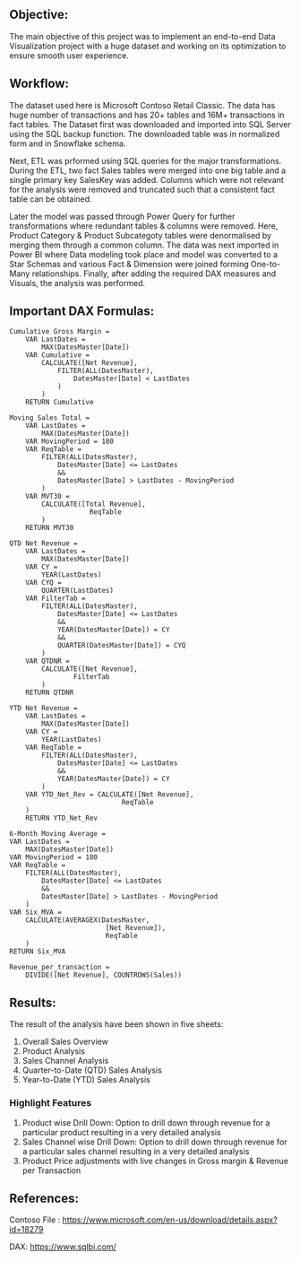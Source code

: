 ## Objective:

The main objective of this project was to implement an end-to-end Data Visualization project with a huge dataset and working on its optimization to ensure smooth user experience.

## Workflow:

The dataset used here is Microsoft Contoso Retail Classic. The data has huge number of transactions and has 20+ tables and 16M+ transactions in fact tables. The Dataset first was downloaded and imported into SQL Server using the SQL backup function. The downloaded table was in normalized form and in Snowflake schema.

Next, ETL was prformed using SQL queries for the major transformations. During the ETL, two fact Sales tables were merged into one big table and a single primary key SalesKey was added. Columns which were not relevant for the analysis were removed and truncated such that a consistent fact table can be obtained.

Later the model was passed through Power Query for further transformations where redundant tables & columns were removed. Here, Product Category & Product Subcategoty tables were denormalised by merging them through a common column. The data was next imported in Power BI where Data modeling took place and model was converted to a Star Schemas and various Fact & Dimension were joined forming One-to-Many relationships. Finally, after adding the required DAX measures and Visuals, the analysis was performed.

## Important DAX Formulas:

	Cumulative Gross Margin =
		VAR LastDates =
			MAX(DatesMaster[Date])
		VAR Cumulative = 
			CALCULATE([Net Revenue],
				FILTER(ALL(DatesMaster),
					DatesMaster[Date] < LastDates
				)
			)
		RETURN Cumulative
	
	Moving Sales Total = 
		VAR LastDates = 
			MAX(DatesMaster[Date])
		VAR MovingPeriod = 180
		VAR ReqTable = 
			FILTER(ALL(DatesMaster),
				DatesMaster[Date] <= LastDates
				&&
				DatesMaster[Date] > LastDates - MovingPeriod
			)
		VAR MVT30 = 
			CALCULATE([Total Revenue],
						ReqTable
			)
		RETURN MVT30
	
	QTD Net Revenue =
		VAR LastDates = 
			MAX(DatesMaster[Date])
		VAR CY = 
			YEAR(LastDates)
		VAR CYQ = 
			QUARTER(LastDates)
		VAR FilterTab = 
			FILTER(ALL(DatesMaster),
				DatesMaster[Date] <= LastDates
				&&
				YEAR(DatesMaster[Date]) = CY
				&&
				QUARTER(DatesMaster[Date]) = CYQ
			)
		VAR QTDNR = 
			CALCULATE([Net Revenue],
					FilterTab
			)
		RETURN QTDNR
	
	YTD Net Revenue = 
		VAR LastDates = 
			MAX(DatesMaster[Date])
		VAR CY = 
			YEAR(LastDates)
		VAR ReqTable = 
			FILTER(ALL(DatesMaster),
				DatesMaster[Date] <= LastDates
				&&
				YEAR(DatesMaster[Date]) = CY
			)
		VAR YTD_Net_Rev = CALCULATE([Net Revenue],
								ReqTable
		)
		RETURN YTD_Net_Rev
	
	6-Month Moving Average =
    VAR LastDates = 
        MAX(DatesMaster[Date])
    VAR MovingPeriod = 180
    VAR ReqTable = 
        FILTER(ALL(DatesMaster),
            DatesMaster[Date] <= LastDates
            &&
            DatesMaster[Date] > LastDates - MovingPeriod
        )
    VAR Six_MVA = 
        CALCULATE(AVERAGEX(DatesMaster,
                            [Net Revenue]),
                            ReqTable
        )
    RETURN Six_MVA
	
	Revenue_per_transaction =
		DIVIDE([Net Revenue], COUNTROWS(Sales)) 

## Results:

The result of the analysis have been shown in five sheets:
1. Overall Sales Overview
2. Product Analysis
3. Sales Channel Analysis
4. Quarter-to-Date (QTD) Sales Analysis
5. Year-to-Date (YTD) Sales Analysis

### Highlight Features
1. Product wise Drill Down: Option to drill down through revenue for a particular product resulting in a very detailed analysis
2. Sales Channel wise Drill Down: Option to drill down through revenue for a particular sales channel resulting in a very detailed analysis
3. Product Price adjustments with live changes in Gross margin & Revenue per Transaction

## References:

Contoso File : https://www.microsoft.com/en-us/download/details.aspx?id=18279

DAX: https://www.sqlbi.com/

